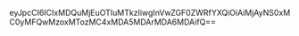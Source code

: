 eyJpcCI6ICIxMDQuMjEuOTIuMTkzIiwgInVwZGF0ZWRfYXQiOiAiMjAyNS0xMC0yMFQwMzoxMTozMC4xMDA5MDArMDA6MDAifQ==